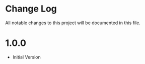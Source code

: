 # Change Log

All notable changes to this project will be documented in this file. 

# 1.0.0

* Initial Version